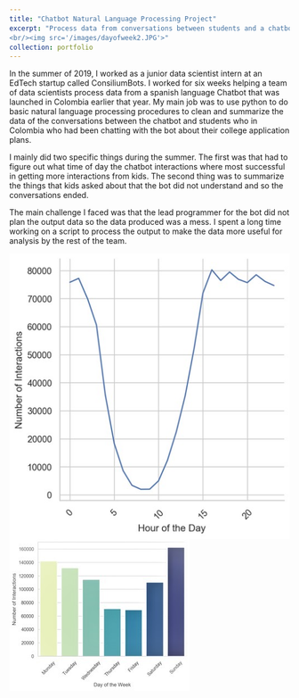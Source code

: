 ```yaml
---
title: "Chatbot Natural Language Processing Project"
excerpt: "Process data from conversations between students and a chatbot
<br/><img src='/images/dayofweek2.JPG'>"
collection: portfolio
---
```


In the summer of 2019, I worked as a junior data scientist intern at an EdTech startup called ConsiliumBots. I worked for six weeks helping a team of data scientists process data from a spanish language Chatbot that was launched in Colombia earlier that year. My main job was to use python to do basic natural language processing procedures to clean and summarize the data of the conversations between the chatbot and students who in Colombia who had been chatting with the bot about their college application plans.

I mainly did two specific things during the summer. The first was that had to figure out what time of day the chatbot interactions where most successful in getting more interactions from kids. The second thing was to summarize the things that kids asked about that the bot did not understand and so the conversations ended.

The main challenge I faced was that the lead programmer for the bot did not plan the output data so the data produced was a mess. I spent a long time working on a script to process the output to make the data more useful for analysis by the rest of the team.  


<img src="images/timeofday.jpg"
 alt="Time of the Day"
 style="float: left; margin-right: 10px;" />


<img src="images/dayofweek2.JPG"
  alt="Day of the Week"
  style="float: left; margin-right: 10px;" />
